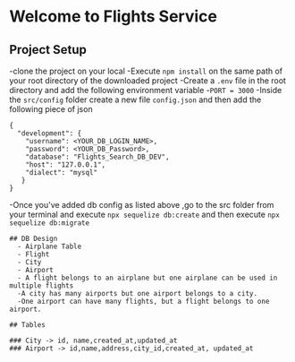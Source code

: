 # Welcome to Flights Service

## Project Setup
-clone the project on your local
-Execute `npm install` on the same path of your root directory of the downloaded project
-Create a `.env` file in the root directory and add the following environment variable
   -`PORT = 3000`
-Inside the `src/config` folder create a new file `config.json` and then add the following piece of json
```
{
  "development": {
    "username": <YOUR_DB_LOGIN_NAME>,
    "password": <YOUR_DB_Password>,
    "database": "Flights_Search_DB_DEV",
    "host": "127.0.0.1",
    "dialect": "mysql"
   }
}
  ```
-Once you've added db config as listed above ,go to the src folder from your terminal and execute `npx sequelize db:create`
and then execute
`npx sequelize db:migrate`
  ```
  ## DB Design
    - Airplane Table
    - Flight
    - City
    - Airport
    - A flight belongs to an airplane but one airplane can be used in multiple flights
    -A city has many airports but one airport belongs to a city.
    -One airport can have many flights, but a flight belongs to one airport.
    
## Tables 

### City -> id, name,created_at,updated_at
### Airport -> id,name,address,city_id,created_at, updated_at